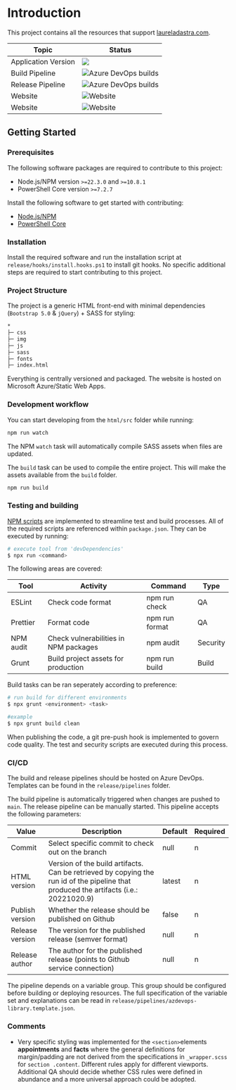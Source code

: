 # Introduction

This project contains all the resources that support [laureladastra.com](https://laureladastra.com).

| Topic               | Status                                                                                                                                                                                   |
| ------------------- | ---------------------------------------------------------------------------------------------------------------------------------------------------------------------------------------- |
| Application Version | [<img src="https://img.shields.io/badge/version-1.0.0-blue.svg">](html/package.json)                                                                                                     |
| Build Pipeline      | ![Azure DevOps builds](https://img.shields.io/azure-devops/build/quantaleap/Product%20Development/49?label=laureladastra.homepage-html)                                                  |
| Release Pipeline    | ![Azure DevOps builds](https://img.shields.io/azure-devops/build/quantaleap/6206cff7-06ac-401d-988d-bf459fd9dedb/50?label=laureladastra.homepage)                                        |
| Website             | ![Website](https://img.shields.io/website?down_message=down&label=development%20&up_message=up&url=https%3A%2F%2Fwonderful-grass-0ec289e03-development.westeurope.4.azurestaticapps.net) |
| Website             | ![Website](https://img.shields.io/website?down_message=down&label=production&up_message=up&url=https%3A%2F%2Fwonderful-grass-0ec289e03.4.azurestaticapps.net)                            |

## Getting Started

### Prerequisites

The following software packages are required to contribute to this project:

- Node.js/NPM version `>=22.3.0` and `>=10.8.1`
- PowerShell Core version `>=7.2.7`

Install the following software to get started with contributing:

- [Node.js/NPM](https://nodejs.org/en/)
- [PowerShell Core](https://github.com/PowerShell/PowerShell)

### Installation

Install the required software and run the installation script at `release/hooks/install.hooks.ps1` to install git hooks. No specific additional steps are required to start contributing to this project.

### Project Structure

The project is a generic HTML front-end with minimal dependencies (`Bootstrap 5.0` & `jQuery`) + SASS for styling:

```markdown
*
├─ css
├─ img
├─ js
├─ sass
├─ fonts
├─ index.html
```

Everything is centrally versioned and packaged. The website is hosted on Microsoft Azure/Static Web Apps.

### Development workflow

You can start developing from the `html/src` folder while running:

```bash
npm run watch
```

The NPM `watch` task will automatically compile SASS assets when files are updated.

The `build` task can be used to compile the entire project. This will make the assets available from the `build` folder.

```bash
npm run build
```

### Testing and building

[NPM scripts](https://docs.npmjs.com/cli/v6/using-npm/scripts) are implemented to streamline test and build processes. All of the required scripts are referenced within `package.json`. They can be executed by running:

```bash
# execute tool from 'devDependencies'
$ npx run <command>
```

The following areas are covered:

| Tool      | Activity                              | Command        | Type     |
| --------- | ------------------------------------- | -------------- | -------- |
| ESLint    | Check code format                     | npm run check  | QA       |
| Prettier  | Format code                           | npm run format | QA       |
| NPM audit | Check vulnerabilities in NPM packages | npm audit      | Security |
| Grunt     | Build project assets for production   | npm run build  | Build    |

Build tasks can be ran seperately according to preference:

```bash
# run build for different environments
$ npx grunt <environment> <task>

#example
$ npx grunt build clean
```

When publishing the code, a git pre-push hook is implemented to govern code quality. The test and security scripts are executed during this process.

### CI/CD

The build and release pipelines should be hosted on Azure DevOps. Templates can be found in the `release/pipelines` folder.

The build pipeline is automatically triggered when changes are pushed to `main`. The release pipeline can be manually started. This pipeline accepts the following parameters:

| Value           | Description                                                                                                                           | Default | Required |
| --------------- | ------------------------------------------------------------------------------------------------------------------------------------- | ------- | -------- |
| Commit          | Select specific commit to check out on the branch                                                                                     | null    | n        |
| HTML version    | Version of the build artifacts. Can be retrieved by copying the run id of the pipeline that produced the artifacts (i.e.: 20221020.9) | latest  | n        |
| Publish version | Whether the release should be published on Github                                                                                     | false   | n        |
| Release version | The version for the published release (semver format)                                                                                 | null    | n        |
| Release author  | The author for the published release (points to Github service connection)                                                            | null    | n        |

The pipeline depends on a variable group. This group should be configured before building or deploying resources. The full specification of the variable set and explanations can be read in `release/pipelines/azdevops-library.template.json`.

### Comments

- Very specific styling was implemented for the `<section>`elements **appointments** and **facts** where the general definitions for margin/padding are not derived from the specifications in `_wrapper.scss` for `section .content`. Different rules apply for different viewports. Additional QA should decide whether CSS rules were defined in abundance and a more universal approach could be adopted.